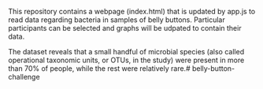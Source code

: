 This repository contains a webpage (index.html) that is updated by app.js to read data regarding bacteria in samples of belly buttons. Particular participants can be selected and graphs will be udpated to contain their data.

The dataset reveals that a small handful of microbial species (also called operational taxonomic units, or OTUs, in the study) were present in more than 70% of people, while the rest were relatively rare.# belly-button-challenge
